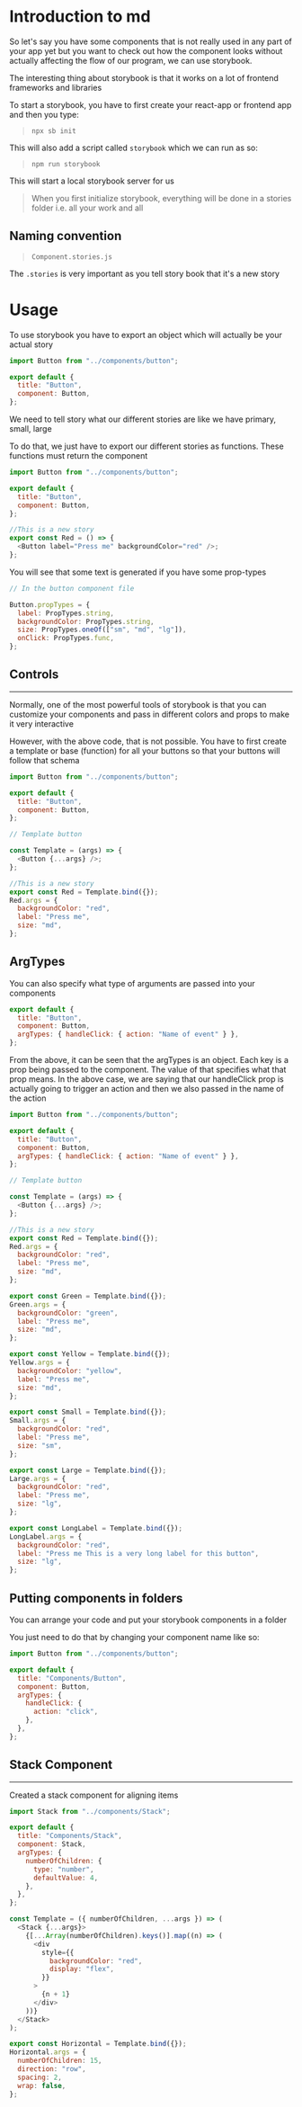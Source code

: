 <!-- @format -->

# Introduction to md

So let's say you have some components that is not really used in any part of your app yet but you want to check out how the component looks without actually affecting the flow of our program, we can use storybook.

The interesting thing about storybook is that it works on a lot of frontend frameworks and libraries

To start a storybook, you have to first create your react-app or frontend app and then you type:

> `npx sb init`

This will also add a script called `storybook` which we can run as so:

> `npm run storybook`

This will start a local storybook server for us

> When you first initialize storybook, everything will be done in a stories folder i.e. all your work and all

## Naming convention

> `Component.stories.js`

The `.stories` is very important as you tell story book that it's a new story

# Usage

To use storybook you have to export an object which will actually be your actual story

```js
import Button from "../components/button";

export default {
  title: "Button",
  component: Button,
};
```

We need to tell story what our different stories are like we have primary, small, large

To do that, we just have to export our different stories as functions. These functions must return the component

```js
import Button from "../components/button";

export default {
  title: "Button",
  component: Button,
};

//This is a new story
export const Red = () => {
  <Button label="Press me" backgroundColor="red" />;
};
```

You will see that some text is generated if you have some prop-types

```js
// In the button component file

Button.propTypes = {
  label: PropTypes.string,
  backgroundColor: PropTypes.string,
  size: PropTypes.oneOf(["sm", "md", "lg"]),
  onClick: PropTypes.func,
};
```

## Controls

---

Normally, one of the most powerful tools of storybook is that you can customize your components and pass in different colors and props to make it very interactive

However, with the above code, that is not possible. You have to first create a template or base (function) for all your buttons so that your buttons will follow that schema

```js
import Button from "../components/button";

export default {
  title: "Button",
  component: Button,
};

// Template button

const Template = (args) => {
  <Button {...args} />;
};

//This is a new story
export const Red = Template.bind({});
Red.args = {
  backgroundColor: "red",
  label: "Press me",
  size: "md",
};
```

## ArgTypes

You can also specify what type of arguments are passed into your components

```js
export default {
  title: "Button",
  component: Button,
  argTypes: { handleClick: { action: "Name of event" } },
};
```

From the above, it can be seen that the argTypes is an object. Each key is a prop being passed to the component. The value of that specifies what that prop means. In the above case, we are saying that our handleClick prop is actually going to trigger an action and then we also passed in the name of the action

```js
import Button from "../components/button";

export default {
  title: "Button",
  component: Button,
  argTypes: { handleClick: { action: "Name of event" } },
};

// Template button

const Template = (args) => {
  <Button {...args} />;
};

//This is a new story
export const Red = Template.bind({});
Red.args = {
  backgroundColor: "red",
  label: "Press me",
  size: "md",
};

export const Green = Template.bind({});
Green.args = {
  backgroundColor: "green",
  label: "Press me",
  size: "md",
};

export const Yellow = Template.bind({});
Yellow.args = {
  backgroundColor: "yellow",
  label: "Press me",
  size: "md",
};

export const Small = Template.bind({});
Small.args = {
  backgroundColor: "red",
  label: "Press me",
  size: "sm",
};

export const Large = Template.bind({});
Large.args = {
  backgroundColor: "red",
  label: "Press me",
  size: "lg",
};

export const LongLabel = Template.bind({});
LongLabel.args = {
  backgroundColor: "red",
  label: "Press me This is a very long label for this button",
  size: "lg",
};
```

## Putting components in folders

You can arrange your code and put your storybook components in a folder

You just need to do that by changing your component name like so:

```js
import Button from "../components/button";

export default {
  title: "Components/Button",
  component: Button,
  argTypes: {
    handleClick: {
      action: "click",
    },
  },
};
```

## Stack Component

---

Created a stack component for aligning items

```js
import Stack from "../components/Stack";

export default {
  title: "Components/Stack",
  component: Stack,
  argTypes: {
    numberOfChildren: {
      type: "number",
      defaultValue: 4,
    },
  },
};

const Template = ({ numberOfChildren, ...args }) => (
  <Stack {...args}>
    {[...Array(numberOfChildren).keys()].map((n) => (
      <div
        style={{
          backgroundColor: "red",
          display: "flex",
        }}
      >
        {n + 1}
      </div>
    ))}
  </Stack>
);

export const Horizontal = Template.bind({});
Horizontal.args = {
  numberOfChildren: 15,
  direction: "row",
  spacing: 2,
  wrap: false,
};
```
